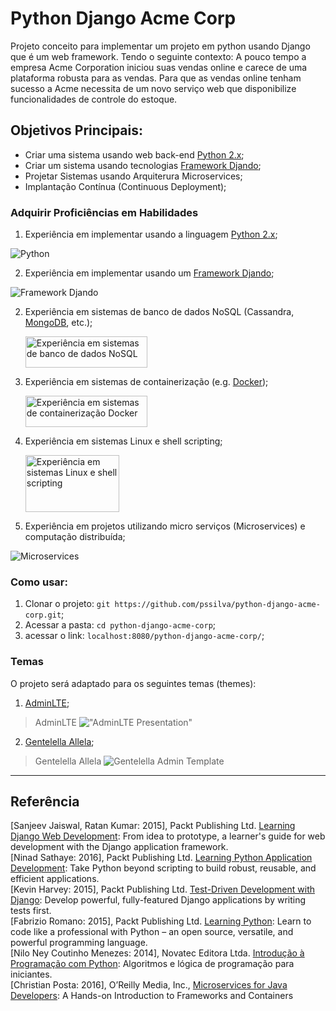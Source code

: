 # Python Django Acme Corp
Projeto conceito para implementar um projeto em python usando Django que é um web framework. 
Tendo o seguinte contexto: A pouco tempo a empresa Acme Corporation iniciou suas vendas online e 
carece de uma plataforma robusta para as vendas. Para que as vendas online tenham sucesso a 
Acme necessita de um novo serviço web que disponibilize funcionalidades de controle do estoque.

## Objetivos Principais:
- Criar uma sistema usando web back-end [Python 2.x](https://www.python.org/doc/);
- Criar um sistema usando tecnologias [Framework Djando](https://www.djangoproject.com/);
- Projetar Sistemas usando Arquiterura Microservices;
- Implantação Contínua (Continuous Deployment);

### Adquirir Proficiências em Habilidades

1. Experiência em implementar usando a linguagem [Python 2.x](https://www.python.org/doc/);

![Python](https://github.com/pssilva/python-django-acme-corp/blob/master/doc-repo/python-logo-master-v3-TM.png)

2. Experiência em implementar usando um [Framework Djando](https://www.djangoproject.com/);

![Framework Djando](https://github.com/pssilva/python-django-acme-corp/blob/master/doc-repo/django-300x300.png)

2. Experiência em sistemas de banco de dados NoSQL (Cassandra, [MongoDB](https://www.mongodb.com/), etc.);
    <p><img src="https://github.com/pssilva/python-django-acme-corp/blob/master/doc-repo/mongoDB.png" alt="Experiência em sistemas de banco de dados NoSQL" height="50" width="195"/></p>
2. Experiência em sistemas de containerização (e.g. [Docker](https://hub.docker.com/r/pss1suporte/paas-docker/));
    <p><img src="https://github.com/pssilva/python-django-acme-corp/blob/master/doc-repo/docker.png" alt="Experiência em sistemas de containerização Docker" height="50" width="195"></p>
3. Experiência em sistemas Linux e shell scripting;
    <p><img src="https://github.com/pssilva/python-django-acme-corp/blob/master/doc-repo/shell-linux.png" alt="Experiência em sistemas Linux e shell scripting" height="91" width="150"></p>
4. Experiência em projetos utilizando micro serviços (Microservices) e computação distribuída;

![Microservices](https://github.com/pssilva/python-django-acme-corp/blob/master/doc-repo/microservices-domain.png)

### Como usar:

1. Clonar o projeto: `git https://github.com/pssilva/python-django-acme-corp.git`;
2. Acessar a pasta: `cd python-django-acme-corp`;
3. acessar o link: `localhost:8080/python-django-acme-corp/`;


### Temas 
O projeto será adaptado para os seguintes temas (themes):

1. [AdminLTE](https://github.com/almasaeed2010/AdminLTE); <br />
>AdminLTE
!["AdminLTE Presentation"](https://almsaeedstudio.com/AdminLTE2.png "AdminLTE Presentation")

2. [Gentelella Allela](https://github.com/puikinsh/gentelella); <br />
>Gentelella Allela
![Gentelella Admin Template](https://github.com/pssilva/python-django-acme-corp/blob/master/doc-repo/theme-gentelella.png)

---
## Referência

\[Sanjeev Jaiswal, Ratan Kumar: 2015\], Packt Publishing Ltd. [Learning Django Web Development](https://www.packtpub.com/web-development/learning-django-web-development): From idea to prototype, a learner's guide for web development with the Django application framework.<br />
\[Ninad Sathaye: 2016\], Packt Publishing Ltd. [Learning Python Application Development](https://www.packtpub.com/web-development/learning-django-web-development): Take Python beyond scripting to build robust, reusable, and efficient applications.<br />
\[Kevin Harvey: 2015\], Packt Publishing Ltd. [Test-Driven Development with Django](https://www.packtpub.com/web-development/django-test-driven-development): Develop powerful, fully-featured Django applications by writing tests first.<br />
\[Fabrizio Romano: 2015\], Packt Publishing Ltd. [Learning Python](https://www.packtpub.com/application-development/learning-python): Learn to code like a professional with Python – an open source, versatile, and powerful programming language.<br />
\[Nilo Ney Coutinho Menezes: 2014\], Novatec Editora Ltda. [Introdução à Programação com Python](https://www.amazon.com.br/Introdu%C3%A7%C3%A3o-%C3%A0-Programa%C3%A7%C3%A3o-com-Python/dp/8575224085): Algoritmos e lógica de programação para iniciantes.<br />
\[Christian Posta: 2016\], O’Reilly Media, Inc., [Microservices for Java Developers](https://developers.redhat.com/promotions/microservices-for-java-developers/): A Hands-on Introduction to Frameworks and Containers <br />
